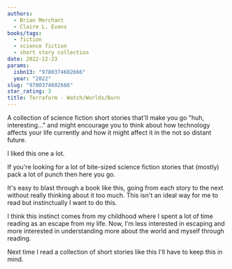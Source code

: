 ```yaml
---
authors:
  - Brian Merchant
  - Claire L. Evans
books/tags:
  - fiction
  - science fiction
  - short story collection
date: 2022-12-23
params:
  isbn13: "9780374602666"
  year: "2022"
slug: "9780374602666"
star_rating: 3
title: Terraform - Watch/Worlds/Burn
---
```


A collection of science fiction short stories that'll make you go "huh, interesting..." and might encourage you to think about how technology affects your life currently and how it might affect it in the not so distant future.

<!--more-->

I liked this one a lot.

If you're looking for a lot of bite-sized science fiction stories that (mostly) pack a lot of punch then here you go.

It's easy to blast through a book like this, going from each story to the next without really thinking about it too much. This isn't an ideal way for me to read but instinctually I want to do this.

I think this instinct comes from my childhood where I spent a lot of time reading as an escape from my life. Now, I'm less interested in escaping and more interested in understanding more about the world and myself through reading.

Next time I read a collection of short stories like this I'll have to keep this in mind.
